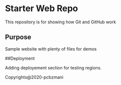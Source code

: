 # Starter Web Repo

This repository is for showing how Git and GitHub work

## Purpose

Sample website with plenty of files for demos

##Deployment

Adding deployement section for testing regions.


Copyrights@2020-pcbzmani

